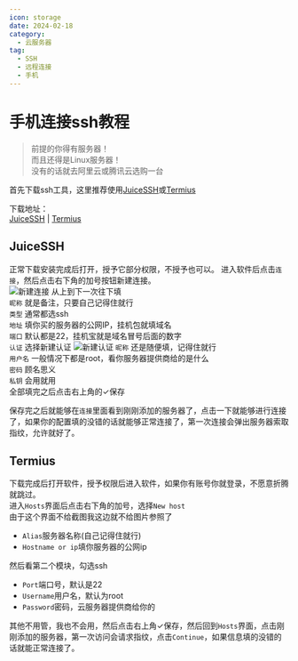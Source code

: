 ```yaml
---
icon: storage
date: 2024-02-18
category:
  - 云服务器
tag:
  - SSH
  - 远程连接
  - 手机
---
```


# 手机连接ssh教程

<!-- more -->

>前提的你得有服务器！   
>而且还得是Linux服务器！   
>没有的话就去阿里云或腾讯云选购一台  

首先下载ssh工具，这里推荐使用[JuiceSSH](https://juicessh.com/)或[Termius](https://termius.com/)   

下载地址：  
[JuiceSSH](https://www.123pan.com/s/4vaiVv-RexzH.html) | [Termius](https://www.123pan.com/s/4vaiVv-DexzH.html)


## JuiceSSH
正常下载安装完成后打开，授予它部分权限，不授予也可以。 
进入软件后点击`连接`，然后点击右下角的加号按钮新建连接。  
![新建连接](/img/ssh_1.jpg)
从上到下一次往下填\
`昵称`   就是备注，只要自己记得住就行\
`类型`   通常都选ssh\
`地址`   填你买的服务器的公网IP，挂机包就填域名\
`端口`   默认都是22，挂机宝就是域名冒号后面的数字\
`认证`   选择新建认证
![新建认证](/img/ssh_2.jpg)
`昵称`   还是随便填，记得住就行\
`用户名`   一般情况下都是root，看你服务器提供商给的是什么\
`密码`   顾名思义\
`私钥`   会用就用\
全部填完之后点击右上角的✓保存
  
保存完之后就能够在`连接`里面看到刚刚添加的服务器了，点击一下就能够进行连接了，如果你的配置填的没错的话就能够正常连接了，第一次连接会弹出服务器索取指纹，允许就好了。


## Termius
下载完成后打开软件，授予权限后进入软件，如果你有账号你就登录，不愿意折腾就跳过。\
进入`Hosts`界面后点击右下角的加号，选择`New host`\
由于这个界面不给截图我这边就不给图片参照了
- `Alias`服务器名称(自己记得住就行)
- `Hostname or ip`填你服务器的公网ip    
   
然后看第二个模块，勾选ssh
- `Port`端口号，默认是22
- `Username`用户名，默认为root
- `Password`密码，云服务器提供商给你的   
    
其他不用管，我也不会用，然后点击右上角✓保存，然后回到`Hosts`界面，点击刚刚添加的服务器，第一次访问会请求指纹，点击`Continue`，如果信息填的没错的话就能正常连接了。
